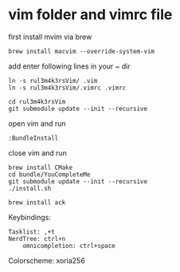 # vim folder and vimrc file

first install mvim via brew

    brew install macvim --override-system-vim

add enter following lines in your ~ dir

    ln -s rul3m4k3rsVim/ .vim
    ln -s rul3m4k3rsVim/.vimrc .vimrc

    cd rul3m4k3rsVim
    git submodule update --init --recursive

open vim and run

    :BundleInstall

close vim and run

    brew install CMake
    cd bundle/YouCompleteMe
    git submodule update --init --recursive
    ./install.sh

    brew install ack
Keybindings:

	Tasklist: ,+t
	NerdTree: ctrl+n
        omnicompletion: ctrl+space

Colorscheme: xoria256
